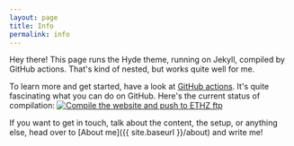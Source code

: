 ```yaml
---
layout: page
title: Info
permalink: info
---
```


<p class="message">
  Hey there! This page runs the Hyde theme, running on Jekyll, compiled by GitHub actions. That's kind of nested, but works quite well for me.
</p>

To learn more and get started, have a look at [GitHub actions](https://docs.github.com/en/actions). It's quite fascinating what you can do on GitHub. Here's the current status of compilation:
[![Compile the website and push to ETHZ ftp](https://github.com/L0rd0fB0red0m/website_ethz/actions/workflows/upload.yml/badge.svg)](https://github.com/L0rd0fB0red0m/website_ethz/actions/workflows/upload.yml)


If you want to get in touch, talk about the content, the setup, or anything else, head over to [About me]({{ site.baseurl }}/about) and write me!
